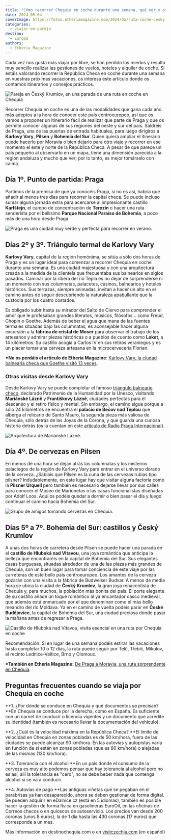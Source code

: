 ```yaml
---
title: "Cómo recorrer Chequia en coche durante una semana, qué ver y otros datos prácticos"
date: 2024-05-04
coverImage: https://fotos.etheriamagazine.com/2024/05/ruta-coche-cesky-krumlov.jpg
categories: 
  - viajar-en-pareja
destino: 
  - Europa
authors: 
  - Etheria Magazine
---
```


Cada vez nos gusta más viajar por libre, se han perdido los miedos y resulta muy 
sencillo realizar las gestiones de vuelos, hoteles y alquiler de coche. Si estáis 
valorando recorrer la República Checa en coche durante una semana en vuestras próximas 
vacaciones, os interesa este artículo donde os contamos itinerarios y consejos 
prácticos. 

![Pareja en Český Krumlov, en una parada de una ruta en coche en Chequia](https://fotos.etheriamagazine.com/2024/05/ruta-coche-cesky-krumlov.jpg "En Chequia encontrarás pueblos encantadores en todas sus regiones. © Unreal Visual")

Recorrer Chequia en coche es una de las modalidades que gana cada año más adeptos a la 
hora de conocer este país centroeuropeo, así que os vamos a proponer un itinerario fácil 
de realizar que parte de Praga y que os permite conocer algunas de sus regiones del 
oeste y sur del país. Saldréis de Praga, una de las puertas de entrada habituales, para 
luego dirigiros a **Karlovy Vary**, **Pilsen** y **Bohemia del Sur**. Quien quiera 
ampliar el itinerario puede hacerlo por Moravia o bien dejarlo para otro viaje y 
recorrer en ese momento el este y norte de la República Checa. A pesar de que parece un 
país pequeño al observarlo en un mapa, tiene una dimensión parecida a la región andaluza 
y mucho que ver; por lo tanto, es mejor tomárselo con calma. 

## Día 1º. Punto de partida: Praga

Partimos de la premisa de que ya conocéis Praga, si no es así, habría que añadir al 
menos tres días para recorrer la capital checa. Se puede incluso sumar alguna jornada 
extra para acercarse al impresionante castillo **Karlštejn**, el campo de concentración 
de **Terezín** o hacer una ruta senderista por el bellísimo **Parque Nacional Paraíso de 
Bohemia**, a poco más de una hora desde Praga. 

![Praga es una ciudad muy verde y perfecta para recorrer en verano.](https://fotos.etheriamagazine.com/2024/05/praga-verano.jpg "Praga es una ciudad muy verde y perfecta para recorrer en verano. © Pyty/shutterstock.com")

## Días 2º y 3º. Triángulo termal de Karlovy Vary

**Karlovy Vary**, capital de la región homónima, se sitúa a sólo dos horas de Praga y es 
un lugar ideal para comenzar a recorrer Chequia en coche durante una semana. Es una 
ciudad majestuosa y con una arquitectura creada a la medida de la clientela que 
frecuentaba sus balnearios en siglos pasados. Caminar por la ribera del río Tepla es no 
dejar de sorprenderse ni un momento con sus columnatas, palacetes, casinos, balnearios y 
hoteles históricos. Sus terrazas, siempre animadas, invitan a hacer un alto en el camino 
antes de seguir descubriendo la naturaleza apabullante que la custodia por los cuatro 
costados. 

Es obligado subir hasta su mirador del Salto de Ciervo para comprender el amor que le 
profesaban grandes literatos, músicos, filósofos... como Freud, Chopin o Goethe. Además 
de beber el agua que mana de las fuentes termales situadas bajo las columnatas, es 
aconsejable hacer alguna excursión a la **fábrica de cristal de Moser** para observar el 
trabajo de los artesanos y admirar piezas históricas o a pueblos de cuento como 
**Loket**, a 14 kilómetros. Su castillo acogía a Carlos IV en sus retiros veraniegos y 
es un placer tomar una cerveza artesana en la microcervecería Florian. 

**\*No os perdáis el artículo de Etheria Magazine**: [Karlovy Vary, la ciudad balnearia 
checa que Goethe visitó 13 
veces](https://etheriamagazine.com/2021/12/09/que-ver-en-karlovy-vary-la-ciudad-balnearia-checa/). 

### Otras visitas desde Karlovy Vary

Desde Karlovy Vary se puede completar el famoso [triángulo balneario 
checo](https://etheriamagazine.com/2022/02/03/imprescindibles-en-marianske-lazne-republica-checa/), 
declarado Patrimonio de la Humanidad por la Unesco, visitando **Mariánské Lázně** y 
**Františkovy Lázně**, ciudades perfectas para el descanso y el retiro físico y mental. 
Sin embargo, el camino sigue porque a sólo 24 kilómetros se encuentra el **palacio de 
Bečov nad Teplou** que alberga el relicario de Santo Mauro, la segunda pieza más valiosa 
de Chequia, sólo detrás de las Joyas de la Corona, y que guarda una curiosa historia 
detrás (os la cuentan en este [artículo de Radio Praga 
Internacional](https://espanol.radio.cz/la-rocambolesca-historia-del-relicario-de-san-mauro-8550453)). 

![Arquitectura de Mariánské Lázně.](https://fotos.etheriamagazine.com/2024/05/marianske-lazne.jpg "Arquitectura de Mariánské Lázně. © Borisb17 / Shutterstock.com")

## Día 4º. De cervezas en Pilsen

En menos de una hora se dejan atrás las columnatas y los misterios palaciegos de la 
región de Karlovy Vary para entrar en el universo dorado de la cerveza. ¿Sabíais que 
Pilsen es la cuna de las cervezas rubias tipo pilsner? Indudablemente, en este lugar hay 
que visitar alguna factoría como la **Pilsner Urquell** pero también es necesario 
dejarse llevar por sus calles para conocer el Museo de Marionetas o las casas 
funcionalistas diseñadas por Adolf Loos. Aquí os podéis quedar a dormir o bien pasar el 
día y luego continuar el camino hacia Bohemia del Sur. 

![Grupo de amigos tomando cervezas en Chequia.](https://fotos.etheriamagazine.com/2024/05/cervezas-pilsen-chequia.jpg "De cervezas en Chequia. © Unreal Visual s.r.o.")

## Días 5º a 7º. Bohemia del Sur: castillos y Český Krumlov

A unas dos horas de carretera desde Pilsen se puede hacer una parada en el **castillo de 
Hluboká nad Vltavou**, una joya romántica que anticipa la belleza que encontraréis en la 
capital de Bohemia del Sur. Sus elegantes casas burguesas, situadas alrededor de una de 
las plazas más grandes de Chequia, son un buen lugar para tomar conciencia de este viaje 
por las carreteras de este bello país centroeuropeo. Los amantes de la cerveza gozarán 
con una visita a la fábrica de Budweiser Budvar. A menos de media hora se ubica la 
ciudad de **Český Krumlov**, la gran joya renacentista de Chequia y, para muchos, la 
población más bonita del país. El porte elegante de su castillo añade un toque romántico 
al ya encantador casco medieval, que además está enmarcado por el que denominan como el 
más bello meandro del río Moldava. Ya en el camino de vuelta podéis parar en **České 
Budějovice**, la capital de Bohemia del Sur, una ciudad preciosa donde pasar la mañana 
antes de regresar a Praga. 

![Castillo de Hluboká nad Vltavou, visita esencial en una ruta por Chequia en coche](https://fotos.etheriamagazine.com/2024/05/Hluboka-nad-Vltavou.jpg "Castillo de Hluboká nad Vltavou, en Bohemia del Sur. © Zuzana Reifová")

Recomendación: Si en lugar de una semana podéis estirar las vacaciones hasta completar 
10 o 12 días, la ruta puede seguir por Telč, Třebíč, Mikulov, el recinto 
Lednice-Valtice, Brno y Olomouc. 

**\*También en Etheria Magazine:** [De Praga a Moravia, una ruta sorprendente en 
Chequia](https://etheriamagazine.com/2023/08/25/ruta-chequia-de-olomouc-a-ostrava/). 

## Preguntas frecuentes cuando se viaja por Chequia en coche

**1\. ¿Por dónde se conduce en Chequia y qué documentos se precisan? **En Chequia se 
conduce por la derecha, como en España. Es suficiente con un carnet de conducir o 
licencia vigentes y un documento que acredite su identidad (también es necesario llevar 
la documentación del vehículo). 

**2\. ¿Cuál es la velocidad máxima en la República Checa? **El límite de velocidad en 
Chequia en zonas pobladas es de 50 km/hora, fuera de las ciudades se puede alcanzar 90 
km/hora. En las autovías y autopistas varía en función de si están en zonas pobladas 
(que es 80 km/hora) o alejadas de las mismas (130 km/hora). 

**3\. Tolerancia con el alcohol **En un país donde el consumo de la cerveza es muy alto 
podemos pensar que hay tolerancia al alcohol pero no es así, allí la tolerancia es 
"cero", no se debe beber nada que contenga alcohol si se va a conducir. 

**4\. Autovías de pago **Las antiguas viñetas que se pegaban en el parabrisas ya han 
desaparecido, ahora se deben gestionar de forma digital. Se pueden adquirir en 
eDalnice.cz (está en 5 idiomas), también es posible hacer la gestión de forma física en 
gasolineras EuroOil, en las oficinas de Correos checos o en quioscos de autoservicio. 
Los precios van desde 200 coronas (unos 8 euros), la de 1 día hasta las 430 coronas (17 
euros) que corresponde a un mes. 

Más información en destinochequia.com o en [visitczechia.com](https://www.visitczechia.com/) 
(en español)
